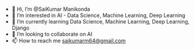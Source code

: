 - 👋 Hi, I’m @SaiKumar Manikonda
- 👀 I’m interested in AI - Data Science, Machine Learning, Deep Learning 
- 🌱 I’m currently learning Data Science, Machine Learning, Deep Learning, Django
- 💞️ I’m looking to collaborate on AI
- 📫 How to reach me saikumarm64@gmail.com

<!---
SaiKumarm238/SaiKumarm238 is a ✨ special ✨ repository because its `README.md` (this file) appears on your GitHub profile.
You can click the Preview link to take a look at your changes.
--->
